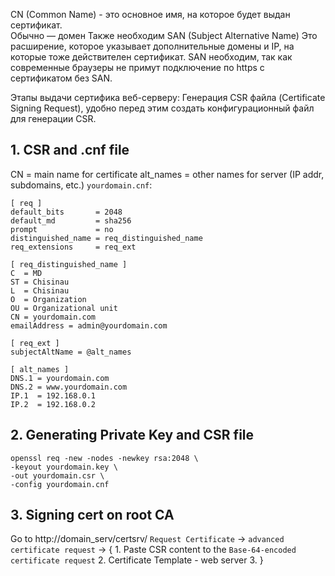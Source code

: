 CN (Common Name) - это основное имя, на которое будет выдан сертификат.  
Обычно — домен
Также необходим SAN (Subject Alternative Name)
Это расширение, которое указывает дополнительные домены и IP, на которые тоже действителен сертификат.
SAN необходим, так как современные браузеры не примут подключение по https с сертификатом без SAN.

Этапы выдачи сертифика веб-серверу:
Генерация CSR файла (Certificate Signing Request), удобно перед этим создать конфигурационный файл для генерации CSR.
## 1. CSR and .cnf file
CN = main name for certificate
alt_names = other names for server (IP addr, subdomains, etc.)
`yourdomain.cnf`:
```
[ req ]
default_bits       = 2048
default_md         = sha256
prompt             = no
distinguished_name = req_distinguished_name
req_extensions     = req_ext

[ req_distinguished_name ]
C  = MD
ST = Chisinau
L  = Chisinau
O  = Organization
OU = Organizational unit
CN = yourdomain.com
emailAddress = admin@yourdomain.com

[ req_ext ]
subjectAltName = @alt_names

[ alt_names ]
DNS.1 = yourdomain.com
DNS.2 = www.yourdomain.com
IP.1  = 192.168.0.1
IP.2  = 192.168.0.2
```

## 2. Generating Private Key and CSR file

```
openssl req -new -nodes -newkey rsa:2048 \
-keyout yourdomain.key \
-out yourdomain.csr \
-config yourdomain.cnf
```

## 3. Signing cert on root CA

Go to http://domain_serv/certsrv/
`Request Certificate` -> `advanced certificate request` -> {
	1. Paste CSR content to the `Base-64-encoded certificate request`
	2. Certificate Template - web server
	3. 
}